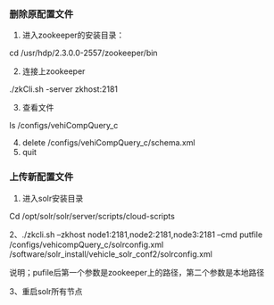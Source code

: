 ### 删除原配置文件

1. 进入zookeeper的安装目录：

cd /usr/hdp/2.3.0.0-2557/zookeeper/bin

2. 连接上zookeeper

  ./zkCli.sh -server zkhost:2181

3. 查看文件

ls /configs/vehiCompQuery_c

4. delete /configs/vehiCompQuery_c/schema.xml
5. quit 

### 上传新配置文件

1. 进入solr安装目录

Cd /opt/solr/solr/server/scripts/cloud-scripts

2、./zkcli.sh –zkhost node1:2181,node2:2181,node3:2181 –cmd putfile /configs/vehicompQuery_c/solrconfig.xml /software/solr_install/vehicle_solr_conf2/solrconfig.xml

说明；pufile后第一个参数是zookeeper上的路径，第二个参数是本地路径

3、重启solr所有节点